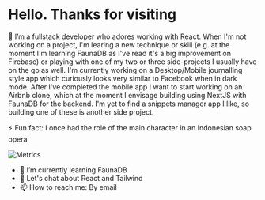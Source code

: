 <h1>Hello. Thanks for visiting</h1>

🔭 I’m a fullstack developer who adores working with React. When I'm not working on a project, I'm learing a new technique or skill (e.g. at the moment I'm learning FaunaDB as I've read it's a big improvement on Firebase) or playing with one of my two or three side-projects I usually have on the go as well. I'm currently working on a Desktop/Mobile journalling style app which curiously looks very similar to Facebook when in dark mode. After I've completed the mobile app I want to start working on an Airbnb clone, which at the moment I envisage building using NextJS with FaunaDB for the backend. I'm yet to find a snippets manager app I like, so building one of these is another side project.

⚡ Fun fact: I once had the role of the main character in an Indonesian soap opera

![Metrics](https://metrics.lecoq.io/MattHeslington?template=classic&isocalendar=1&languages=1&lines=1&pagespeed=1&introduction=1&isocalendar.duration=half-year&languages.limit=8&languages.sections=most-used&languages.colors=github&languages.threshold=0%25&languages.indepth=false&languages.recent.load=300&languages.recent.days=14&introduction.title=true&pagespeed.url=.user.website&pagespeed.detailed=false&pagespeed.screenshot=false&config.timezone=Asia%2FMakassar)

- 🌱 I’m currently learning FaunaDB
- 💬 Let's chat about React and Tailwind
- 📫 How to reach me: By email


